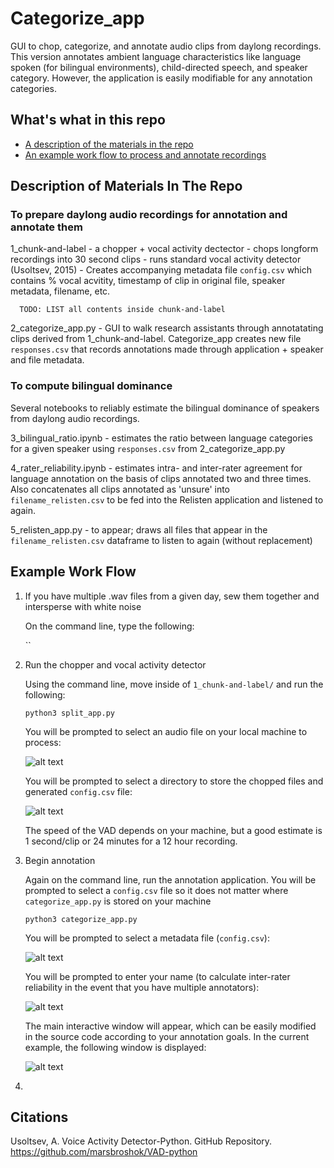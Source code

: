 # Categorize_app 

GUI to chop, categorize, and annotate audio clips from daylong recordings. This version annotates ambient language characteristics like language spoken (for bilingual environments), child-directed speech, and speaker category. However, the application is easily modifiable for any annotation categories. 

## What's what in this repo

* [A description of the materials in the repo](#description-of-materials-in-the-repo)
* [An example work flow to process and annotate recordings](#example-work-flow)

## Description of Materials In The Repo

### To prepare daylong audio recordings for annotation and annotate them

  1_chunk-and-label - a chopper + vocal activity dectector
          - chops longform recordings into 30 second clips
	  - runs standard vocal activity detector (Usoltsev, 2015)
	  - Creates accompanying metadata file `config.csv` which contains % vocal acvitity, timestamp of clip in original file, speaker metadata, filename, etc. 
	  
	  TODO: LIST all contents inside chunk-and-label
	
 2_categorize_app.py - GUI to walk research assistants through annotatating clips derived from 1_chunk-and-label. Categorize_app creates new file `responses.csv` that records annotations made through application + speaker and file metadata. 

### To compute bilingual dominance

Several notebooks to reliably estimate the bilingual dominance of speakers from daylong audio recordings. 

3_bilingual_ratio.ipynb - estimates the ratio between language categories for a given speaker using `responses.csv` from 2_categorize_app.py

4_rater_reliability.ipynb - estimates intra- and inter-rater agreement for language annotation on the basis of clips annotated two and three times. Also concatenates all clips annotated as 'unsure' into `filename_relisten.csv` to be fed into the Relisten application and listened to again.

5_relisten_app.py - to appear; draws all files that appear in the `filename_relisten.csv` dataframe to listen to again (without replacement)

## Example Work Flow

1. If you have multiple .wav files from a given day, sew them together and intersperse with white noise

	On the command line, type the following:
	
	``

2. Run the chopper and vocal activity detector

	Using the command line, move inside of `1_chunk-and-label/` and run the following:
	
	`python3 split_app.py`
	
	You will be prompted to select an audio file on your local machine to process:
	
	![alt text](https://github.com/megseekosh/Categorize_app_v2/audio_cut_prompt.png "audio file prompt")
	
	You will be prompted to select a directory to store the chopped files and generated `config.csv` file:
	
	![alt text](https://github.com/megseekosh/Categorize_app_v2/output_directory_prompt.png "output_directory_prompt")
	
	The speed of the VAD depends on your machine, but a good estimate is 1 second/clip or 24 minutes for a 12 hour recording. 
	
3. Begin annotation

	Again on the command line, run the annotation application. You will be prompted to select a `config.csv` file so it does not matter where `categorize_app.py` is stored on your machine
	
	`python3 categorize_app.py`
	
	You will be prompted to select a metadata file (`config.csv`):
	
	![alt text](https://github.com/megseekosh/Categorize_app_v2/metadata_prompt.png "metadata_prompt")

	You will be prompted to enter your name (to calculate inter-rater reliability in the event that you have multiple annotators):
	
	![alt text](https://github.com/megseekosh/Categorize_app_v2/name_prompt.png "name_prompt")
	
	The main interactive window will appear, which can be easily modified in the source code according to your annotation goals. In the current example, the following window is displayed:
	
	![alt text](https://github.com/megseekosh/Categorize_app_v2/annotation_window.png "annotation_window")


	
4. 

## Citations

Usoltsev, A. Voice Activity Detector-Python. GitHub Repository. https://github.com/marsbroshok/VAD-python
